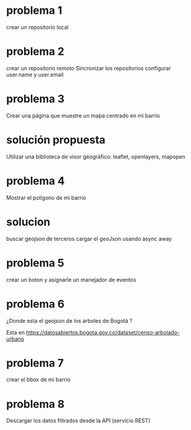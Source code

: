 # problema 1

crear un repositorio local

# problema 2

crear un repositorio remoto 
Sincronizar los repositorios
configurar user.name y user.email

# problema 3
Crear una página que muestre un mapa centrado en mi barrio 

# solución propuesta
Utilizar una biblioteca de visor geográfico: leaflet, openlayers, mapopen

# problema 4 

Mostrar el polígono de mi barrio 
# solucion
buscar geojson de terceros 
cargar el geoJson usando async away

# problema 5 

crear un boton y asignarle un manejador de eventos 

# problema 6

¿Donde esta el geojson de los arboles de Bogotá ?

Esta en https://datosabiertos.bogota.gov.co/dataset/censo-arbolado-urbano

# problema 7

crear el bbox de mi barrio

# problema 8 
Descargar los datos filtrados desde la API (servicio REST)
